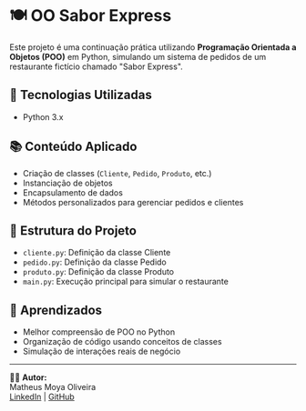 # 🍽️ OO Sabor Express

Este projeto é uma continuação prática utilizando **Programação Orientada a Objetos (POO)** em Python, simulando um sistema de pedidos de um restaurante fictício chamado "Sabor Express".

## 🚀 Tecnologias Utilizadas
- Python 3.x

## 📚 Conteúdo Aplicado
- Criação de classes (`Cliente`, `Pedido`, `Produto`, etc.)
- Instanciação de objetos
- Encapsulamento de dados
- Métodos personalizados para gerenciar pedidos e clientes

## 📁 Estrutura do Projeto
- `cliente.py`: Definição da classe Cliente
- `pedido.py`: Definição da classe Pedido
- `produto.py`: Definição da classe Produto
- `main.py`: Execução principal para simular o restaurante

## 🧠 Aprendizados
- Melhor compreensão de POO no Python
- Organização de código usando conceitos de classes
- Simulação de interações reais de negócio

---

🧑‍💻 **Autor:**  
Matheus Moya Oliveira  
[LinkedIn](https://www.linkedin.com/in/matheusmoyaoliveira/) | [GitHub](https://github.com/matheusmoyaoliveira)


